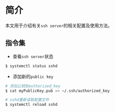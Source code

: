 # 简介

本文用于介绍有关`ssh server`的相关配置及使用方法。

## 指令集

* 查看`ssh server`状态

```sh
$ systemctl status sshd
```

* 添加新的`public key`

```sh
# 添加公钥到authorized_key
$ cat myPublicKey.pub >> ~/.ssh/authorized_key

# sshd重新读取配置文件
$ systemctl reload sshd
```
